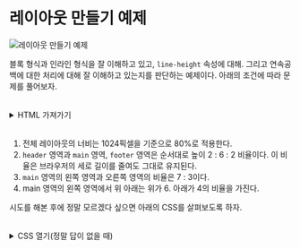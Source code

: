 # 레이아웃 만들기 예제
![레이아웃 만들기 예제](https://drive.google.com/uc?export=view&id=1QhxEz-7X47odu41v3p5H-zBfmebHaJKA)

블록 형식과 인라인 형식을 잘 이해하고 있고, `line-height` 속성에 대해. 그리고 연속공백에 대한 처리에 대해 잘 이해하고 있는지를 판단하는 예제이다. 아래의 조건에 따라 문제를 풀어보자.

<br>

<details>
  <summary>HTML 가져가기</summary>

```html
<header>
  <h1>header</h1>
</header>
<main>
  <div id="section_article">
    <section>
      <h2>news</h2>
    </section>
    <article>
      <h2>info</h2>
    </article>
  </div>

  <aside>
    <h2>login</h2>
  </aside>
</main>
<footer>
  <h3>footer</h3>
</footer>
```
</details>

<br>

1. 전체 레이아웃의 너비는 1024픽셀을 기준으로 80%로 적용한다.
1. `header` 영역과 `main` 영역, `footer` 영역은 순서대로 높이 2 : 6 : 2 비율이다. 이 비율은 브라우저의 세로 길이를 줄여도 그대로 유지된다.
1. `main` 영역의 왼쪽 영역과 오른쪽 영역의 비율은 7 : 3이다.
1. main 영역의 왼쪽 영역에서 위 아래는 위가 6. 아래가 4의 비율을 가진다.

시도를 해본 후에 정말 모르겠다 싶으면 아래의 CSS를 살펴보도록 하자.

<br>

<details>
  <summary>CSS 열기(정말 답이 없을 때)</summary>

```css
/* 초기화 */
* {
  margin: 0;
  padding: 0;
}

/* 전체 레이아웃 */
header,
main,
footer {
  width: calc(1024px*.8);
  margin: 0 auto;
  text-align: center;
}

header,
footer {
  line-height: 20vh;
}

main {
  height: 60vh;
}

/* 헤더 */

header {
  background-color: bisque;
}

/* 메인 */

#section_article,
aside {
  display: inline-block;
}

#section_article {
  width: 70%;
  height: 100%;
}

section {
  line-height: calc(60vh*.6);
  background-color: darkgray;
}

article {
  line-height: calc(60vh*.4);
  background-color: cadetblue;
}

aside {
  width: 30%;
  margin-left: -6px;
  background-color: burlywood;
  line-height: 60vh;
  vertical-align: top;
}

/* 푸터 */

footer {
  background-color: antiquewhite;
}
```
</details>